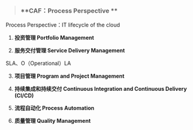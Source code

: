> ### **CAF：Process Perspective **


Process Perspective：IT lifecycle of the cloud

1. **投资管理 Portfolio Management**

2. **服务交付管理 Service Delivery Management**
 
 SLA、O（Operational）LA

3. **项目管理 Program and Project Management**

4.  **持续集成和持续交付 Continuous Integration and Continuous Delivery (CI/CD)**

5. **流程自动化 Process Automation**

6. **质量管理 Quality Management**


